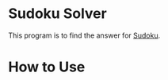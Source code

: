 # Sudoku Solver
This program is to find the answer for [Sudoku](https://sudoku.com/ko).
# How to Use
